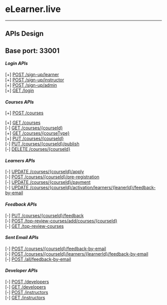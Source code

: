 # eLearner.live

___
## APIs Design
## Base port: 33001

#### *Login APIs*
[+] [POST /sign-up/learner](APIs%20design/signup-learner.md)<br>
[+] [POST /sign-up/instructor](APIs%20design/signup-instructor.md)<br>
[+] [POST /sign-up/admin](APIs%20design/signup-admin.md)<br>
[+] [GET /login](APIs%20design/login.md)<br>

#### *Courses APIs*
[+] [POST /courses](APIs%20design/create-new-course.md)<br>

[+] [GET /courses](APIs%20design/get-All-courses.md)<br>
[-] [GET /courses/{courseId}](APIs%20design/get-course-by-courseId.md)<br>
[+] [GET /courses/{courseType}](APIs%20design/get-course-by-courseType.md)<br>
[+] [PUT /courses/{courseId}](APIs%20design/update-course.md)<br>
[-] [PUT /courses/{courseId}/publish](APIs%20design/publish-course-by-courseId.md)<br>
[-] [DELETE /courses/{courseId}](APIs%20design/delete-course-by-courseId.md)


#### *Learners APIs*
[-] [UPDATE /courses/{courseId}/apply](APIs%20design/apply-for-course.md)<br>
[-] [POST /courses/{courseId}/pre-registration](APIs%20design/pre-registration-for-course.md)<br>
[-] [UPDATE /courses/{courseId}/payment](APIs%20design/payment-for-course.md)<br>
[-] [UPDATE /courses/{courseId}/activation/learners/{leanerId}/feedback-by-email](APIs%20design/course-activation.md)

#### *Feedback APIs*
[-] [PUT /courses/{courseId}/feedback](APIs%20design/add-feedback-from-user.md)<br>
[-] [POST /top-review-courses/add/courses/{courseId}](APIs%20design/add-top-reviewer.md)<br>
[-] [GET /top-review-courses](APIs%20design/get-top-reviewed-courses.md)<br>

#### *Sent Email APIs*
[-] [POST /courses/{courseId}/feedback-by-email](APIs%20design/send-email-by-courseId.md)<br>
[-] [POST /courses/{courseId}/learners/{learnerId}/feedback-by-email](APIs%20design/send-email-by-courseId_and_learnerId.md)<br>
[-] [POST /all/feedback-by-email](APIs%20design/send-email-for-all.md)<br>

#### *Developer APIs*
[-] [POST /developers](APIs%20design/developers-teams.md)<br>
[-] [GET /developers](APIs%20design/get-developers-teams.md)<br>
[-] [POST /instructors](APIs%20design/instructors-teams.md)<br>
[-] [GET /instructors](APIs%20design/get-instructors-teams.md)<br>

